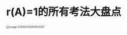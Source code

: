# r(A)=1的所有考法大盘点

<img src="https://cvp.oss-cn-shanghai.aliyuncs.com/picgo/202403120935561.png" alt="image-20240312093503257" style="zoom:50%;" />
